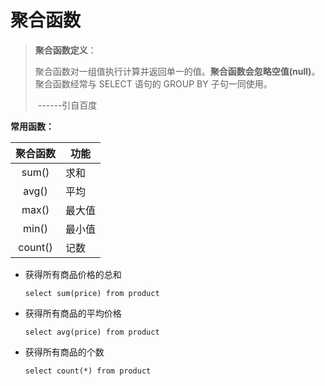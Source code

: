 # 聚合函数

> **聚合函数定义**：
>
> ​	聚合函数对一组值执行计算并返回单一的值。**聚合函数会忽略空值(null)**。聚合函数经常与 SELECT 语句的 GROUP BY 子句一同使用。
>
> ​													------引自百度

**常用函数：**

| 聚合函数 | 功能   |
| :------: | ------ |
|  sum()   | 求和   |
|  avg()   | 平均   |
|  max()   | 最大值 |
|  min()   | 最小值 |
| count()  | 记数   |



* 获得所有商品价格的总和

  `select sum(price) from product`

* 获得所有商品的平均价格

  `select avg(price) from product`

* 获得所有商品的个数

  `select count(*) from product`

  

